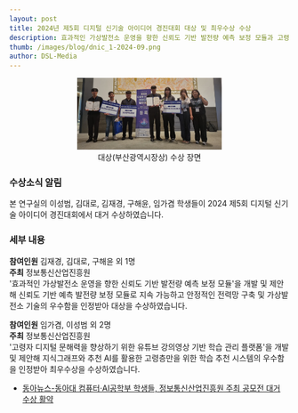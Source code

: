```yaml
---
layout: post
title: 2024년 제5회 디지털 신기술 아이디어 경진대회 대상 및 최우수상 수상
description: 효과적인 가상발전소 운영을 향한 신뢰도 기반 발전량 예측 보정 모듈과 고령자 디지털 문해력을 향상하기 위한 유튜브 강의영상 기반 학습 관리 플랫폼을 주제로 공모전 대거 수상
thumb: /images/blog/dnic_1-2024-09.png
author: DSL-Media
---
```


<div align='center'>
<figure> 
    <img src="/images/blog/dnic_1-2024-09.png" alt="디지털신기술대상" style="width:260px; height:auto;">
    <figcaption align='center'> 대상(부산광역시장상) 수상 장면 </figcaption>
</figure>
</div>



### 수상소식 알림
본 연구실의 이성범, 김대로, 김재경, 구해윤, 임가겸 학생들이 2024 제5회 디지털 신기술 아이디어 경진대회에서 대거 수상하였습니다.

### 세부 내용

**참여인원** 김재경, 김대로, 구해윤 외 1명  
**주최** 정보통신산업진흥원  
'효과적인 가상발전소 운영을 향한 신뢰도 기반 발전량 예측 보정 모듈'을 개발 및 제안해 신뢰도 기반 예측 발전량 보정 모듈로 지속 가능하고 안정적인 전력망 구축 및 가상발전소 기술의 우수함을 인정받아 대상을 수상하였습니다.


**참여인원** 임가겸, 이성범 외 2명  
**주최** 정보통신산업진흥원  
'고령자 디지털 문해력을 향상하기 위한 유튜브 강의영상 기반 학습 관리 플랫폼'을 개발 및 제안해 지식그래프와 추천 AI를 활용한 고령층만을 위한 학습 추천 시스템의 우수함을 인정받아 최우수상을 수상하였습니다.

- [동아뉴스-동아대 컴퓨터·AI공학부 학생들, 정보통신산업진흥원 주최 공모전 대거 수상 활약](https://donga.ac.kr/kor/CMS/Board/Board.do?mCode=MN044&mode=view&mgr_seq=54&board_seq=8377161)